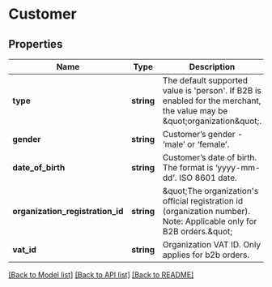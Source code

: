 # Customer

## Properties
Name | Type | Description | Notes
------------ | ------------- | ------------- | -------------
**type** | **string** | The default supported value is &#39;person&#39;. If B2B is enabled for the merchant, the value may be \&quot;organization\&quot;. | [optional] 
**gender** | **string** | Customer’s gender - ‘male’ or ‘female’. | [optional] 
**date_of_birth** | **string** | Customer’s date of birth. The format is ‘yyyy-mm-dd’. ISO 8601 date. | [optional] 
**organization_registration_id** | **string** | \&quot;The organization&#39;s official registration id (organization number).  Note: Applicable only for B2B orders.\&quot; | [optional] 
**vat_id** | **string** | Organization VAT ID. Only applies for b2b orders. | [optional] 

[[Back to Model list]](../README.md#documentation-for-models) [[Back to API list]](../README.md#documentation-for-api-endpoints) [[Back to README]](../README.md)


